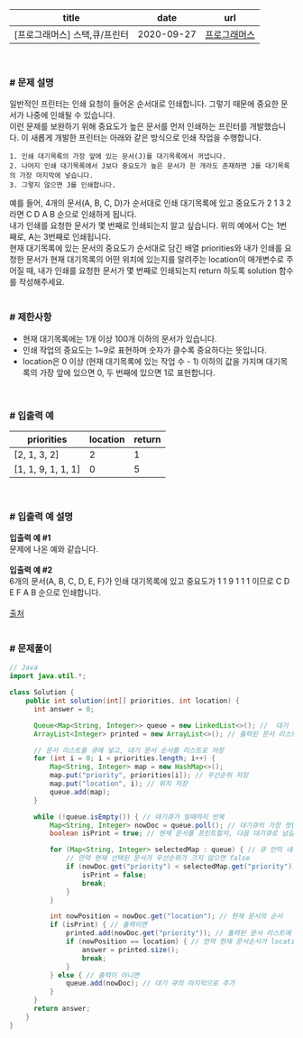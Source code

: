 |title|date|url|
|---|---|---|
|[프로그래머스] 스택,큐/프린터|2020-09-27|[프로그래머스](https://school.programmers.co.kr/learn/courses/30/lessons/42587)|

<br>

### # 문제 설명
일반적인 프린터는 인쇄 요청이 들어온 순서대로 인쇄합니다. 그렇기 때문에 중요한 문서가 나중에 인쇄될 수 있습니다.<br>
이런 문제를 보완하기 위해 중요도가 높은 문서를 먼저 인쇄하는 프린터를 개발했습니다. 이 새롭게 개발한 프린터는 아래와 같은 방식으로 인쇄 작업을 수행합니다.<br>
```
1. 인쇄 대기목록의 가장 앞에 있는 문서(J)를 대기목록에서 꺼냅니다.
2. 나머지 인쇄 대기목록에서 J보다 중요도가 높은 문서가 한 개라도 존재하면 J를 대기목록의 가장 마지막에 넣습니다.
3. 그렇지 않으면 J를 인쇄합니다.
```
예를 들어, 4개의 문서(A, B, C, D)가 순서대로 인쇄 대기목록에 있고 중요도가 2 1 3 2 라면 C D A B 순으로 인쇄하게 됩니다.<br>내가 인쇄를 요청한 문서가 몇 번째로 인쇄되는지 알고 싶습니다. 위의 예에서 C는 1번째로, A는 3번째로 인쇄됩니다.<br>
현재 대기목록에 있는 문서의 중요도가 순서대로 담긴 배열 priorities와 내가 인쇄를 요청한 문서가 현재 대기목록의 어떤 위치에 있는지를 알려주는 location이 매개변수로 주어질 때, 내가 인쇄를 요청한 문서가 몇 번째로 인쇄되는지 return 하도록 solution 함수를 작성해주세요.<br>
<br>

### # 제한사항
- 현재 대기목록에는 1개 이상 100개 이하의 문서가 있습니다.
- 인쇄 작업의 중요도는 1~9로 표현하며 숫자가 클수록 중요하다는 뜻입니다.
- location은 0 이상 (현재 대기목록에 있는 작업 수 - 1) 이하의 값을 가지며 대기목록의 가장 앞에 있으면 0, 두 번째에 있으면 1로 표현합니다.

<br>

### # 입출력 예

| priorities | location | return |
| --- | --- | --- |
| [2, 1, 3, 2] | 2 | 1 |
| [1, 1, 9, 1, 1, 1] | 0 | 5 |

<br>

### # 입출력 예 설명
**입출력 예 #1**<br>
문제에 나온 예와 같습니다.<br>
<br>
**입출력 예 #2**<br>
6개의 문서(A, B, C, D, E, F)가 인쇄 대기목록에 있고 중요도가 1 1 9 1 1 1 이므로 C D E F A B 순으로 인쇄합니다.<br>
<br>
[출처](https://www.csc.kth.se/contest/nwerc/2006/problems/nwerc06.pdf)<br>
<br>

### # 문제풀이
```java
// Java
import java.util.*;

class Solution {
    public int solution(int[] priorities, int location) {
      int answer = 0;

      Queue<Map<String, Integer>> queue = new LinkedList<>(); //  대기 문서 큐
      ArrayList<Integer> printed = new ArrayList<>(); // 출력된 문서 리스트

      // 문서 리스트를 큐에 넣고, 대기 문서 순서를 리스트로 저장
      for (int i = 0; i < priorities.length; i++) {
          Map<String, Integer> map = new HashMap<>();
          map.put("priority", priorities[i]); // 우선순위 저장
          map.put("location", i); // 위치 저장
          queue.add(map);
      }

      while (!queue.isEmpty()) { // 대기큐가 빌때까지 반복
          Map<String, Integer> nowDoc = queue.poll(); // 대기큐의 가장 첫번째 문서 선택
          boolean isPrint = true; // 현재 문서를 프린트할지, 다음 대기큐로 넘길지 저장하는 변수

          for (Map<String, Integer> selectedMap : queue) { // 큐 안의 내용 반복
              // 만약 현재 선택된 문서가 우선순위가 크지 않으면 false
              if (nowDoc.get("priority") < selectedMap.get("priority")) {
                  isPrint = false;
                  break;
              }
          }

          int nowPosition = nowDoc.get("location"); // 현재 문서의 순서
          if (isPrint) { // 출력이면
              printed.add(nowDoc.get("priority")); // 출력된 문서 리스트에 저장
              if (nowPosition == location) { // 만약 현재 문서순서가 location 값과 같으면 종료
                  answer = printed.size();
                  break;
              }
          } else { // 출력이 아니면
              queue.add(nowDoc); // 대기 큐의 마지막으로 추가
          }
      }
      return answer;
    }
}
```
